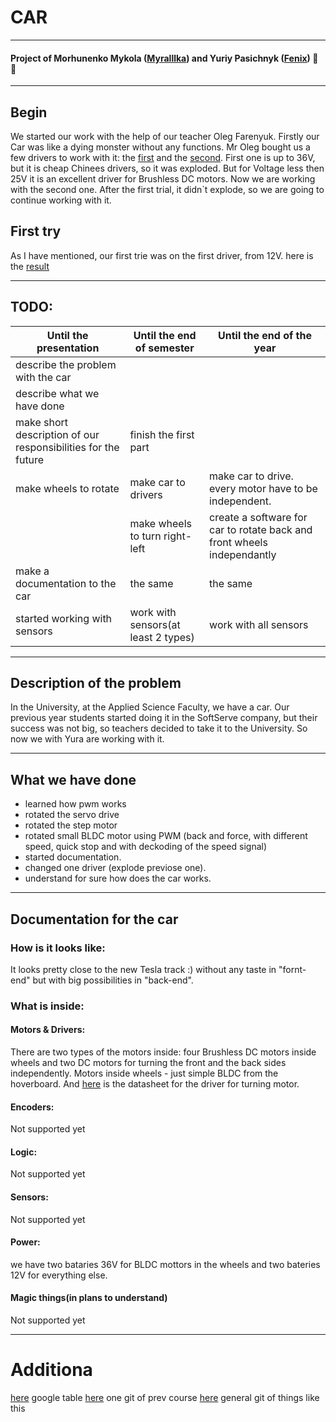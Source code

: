 # CAR
---
#### Project of Morhunenko Mykola ([Myralllka](https://github.com/Myralllka)) and Yuriy Pasichnyk ([Fenix](https://github.com/Fenix-125)) :ant: :wave:
---
## Begin

We started our work with the help of our teacher Oleg Farenyuk. Firstly our Car was like a dying monster without any functions. Mr Oleg bought us a few drivers to work with it: the [first](http://grauonline.de/wordpress/?page_id=3122) and the [second](https://ru.aliexpress.com/item/32950460565.html?spm=a2g0o.detail.1000014.33.280374eaN0gGtG&gps-id=pcDetailBottomMoreOtherSeller&scm=1007.13338.128125.0&scm_id=1007.13338.128125.0&scm-url=1007.13338.128125.0&pvid=e700e67a-c0ac-406b-9729-c6caa390c35d). First one is up to 36V, but it is cheap Chinees drivers, so it was exploded. But for Voltage less then 25V it is an excellent driver for Brushless DC motors. Now we are working with the second one. After the first trial, it didn\`t explode, so we are going to continue working with it.
## First try
As I have mentioned, our first trie was on the first driver, from 12V. here is the [result](https://www.youtube.com/watch?v=lqymeNPksB4)
___
## TODO:
|Until the presentation|Until the end of semester|Until the end of the year|
|-|-|-|
|describe the problem with the car| | |
|describe what we have done| | |
| make short description of our responsibilities for the future|finish the first part | |
|make wheels to rotate|make car to drivers|make car to drive. every motor have to be independent.|
| |make wheels to turn right-left|create a software for car to rotate back and front wheels independantly|
|make a documentation to the car| the same|the same|
|started working with sensors|work with sensors(at least 2 types)|work with all sensors|
___
## Description of the problem
In the University, at the Applied Science Faculty, we have a car. Our previous year students started doing it in the SoftServe company, but their success was not big, so teachers decided to take it to the University. So now we with Yura are working with it.
___
## What we have done
- learned how pwm works
- rotated the servo drive
- rotated the step motor
- rotated small BLDC motor using PWM (back and force, with different speed, quick stop and with deckoding of the speed signal)
- started documentation.
- changed one driver (explode previose one).
- understand for sure how does the car works.
___
## Documentation for the car
### How is it looks like:
It looks pretty close to the new Tesla track :) without any taste in "fornt-end" but with big possibilities in "back-end".
![]()
### What is inside:
#### Motors & Drivers:
There are two types of the motors inside: four Brushless DC motors inside wheels and two DC motors for turning the front and the back sides independently. Motors inside wheels - just simple BLDC from the hoverboard.
And [here](http://www.handsontec.com/dataspecs/L298N%20Motor%20Driver.pdf) is the datasheet for the driver for turning motor.
#### Encoders:
Not supported yet
#### Logic:
Not supported yet
#### Sensors:
Not supported yet
#### Power:
we have two bataries 36V for BLDC mottors in the wheels and two bateries 12V for everything else.
#### Magic things(in plans to understand)
Not supported yet
___

# Additiona
[here](https://docs.google.com/spreadsheets/d/13Saorbgh8zXmlXp2oCmv79j6O5-RJ3W5ENbF93QNehc/edit?ts=5dde4f19#gid=0) google table
[here](https://github.com/ucuapps/robert_the_robot) one git of prev course
[here](https://github.com/NiklasFauth/hoverboard-firmware-hack) general git of things like this

